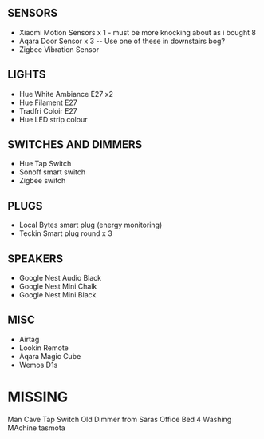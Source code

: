## SENSORS

- Xiaomi Motion Sensors x 1 - must be more knocking about as i bought 8
- Aqara Door Sensor x 3
  -- Use one of these in downstairs bog?
- Zigbee Vibration Sensor

## LIGHTS

- Hue White Ambiance E27 x2
- Hue Filament E27
- Tradfri Coloir E27
- Hue LED strip colour

## SWITCHES AND DIMMERS

- Hue Tap Switch
- Sonoff smart switch
- Zigbee switch

## PLUGS

- Local Bytes smart plug (energy monitoring)
- Teckin Smart plug round x 3

## SPEAKERS

- Google Nest Audio Black
- Google Nest Mini Chalk
- Google Nest Mini Black

## MISC

- Airtag
- Lookin Remote
- Aqara Magic Cube
- Wemos D1s

# MISSING

Man Cave Tap Switch
Old Dimmer from Saras Office Bed 4
Washing MAchine tasmota
